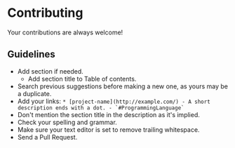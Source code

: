# Contributing

Your contributions are always welcome!

## Guidelines

* Add section if needed.
    * Add section title to Table of contents.
* Search previous suggestions before making a new one, as yours may be a duplicate.
* Add your links: ```* [project-name](http://example.com/) - A short description ends with a dot. - `#ProgrammingLanguage` ```
* Don't mention the section title in the description as it's implied.
* Check your spelling and grammar.
* Make sure your text editor is set to remove trailing whitespace.
* Send a Pull Request.
